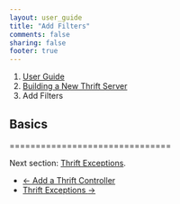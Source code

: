 ```yaml
---
layout: user_guide
title: "Add Filters"
comments: false
sharing: false
footer: true
---
```


<ol class="breadcrumb">
  <li><a href="/finatra/user-guide">User Guide</a></li>
  <li><a href="/finatra/user-guide/build-new-thrift-server">Building a New Thrift Server</a></li>
  <li class="active">Add Filters</li>
</ol>

## Basics
===============================

Next section: [Thrift Exceptions](/finatra/user-guide/build-new-thrift-server/exceptions.html).

<nav>
  <ul class="pager">
    <li class="previous"><a href="/finatra/user-guide/build-new-thrift-server/controller.html"><span aria-hidden="true">&larr;</span>&nbsp;Add&nbsp;a&nbsp;Thrift&nbsp;Controller</a></li>
    <li class="next"><a href="/finatra/user-guide/build-new-thrift-server/exceptions.html">Thrift&nbsp;Exceptions&nbsp;<span aria-hidden="true">&rarr;</span></a></li>
  </ul>
</nav>
